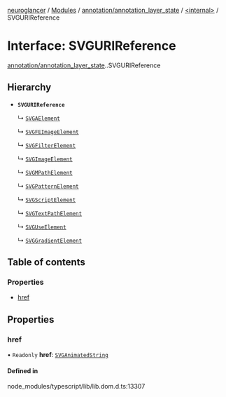 [neuroglancer](../README.md) / [Modules](../modules.md) / [annotation/annotation\_layer\_state](../modules/annotation_annotation_layer_state.md) / [<internal\>](../modules/annotation_annotation_layer_state._internal_.md) / SVGURIReference

# Interface: SVGURIReference

[annotation/annotation_layer_state](../modules/annotation_annotation_layer_state.md).[<internal>](../modules/annotation_annotation_layer_state._internal_.md).SVGURIReference

## Hierarchy

- **`SVGURIReference`**

  ↳ [`SVGAElement`](annotation_annotation_layer_state._internal_.SVGAElement.md)

  ↳ [`SVGFEImageElement`](annotation_annotation_layer_state._internal_.SVGFEImageElement.md)

  ↳ [`SVGFilterElement`](annotation_annotation_layer_state._internal_.SVGFilterElement.md)

  ↳ [`SVGImageElement`](annotation_annotation_layer_state._internal_.SVGImageElement.md)

  ↳ [`SVGMPathElement`](annotation_annotation_layer_state._internal_.SVGMPathElement.md)

  ↳ [`SVGPatternElement`](annotation_annotation_layer_state._internal_.SVGPatternElement.md)

  ↳ [`SVGScriptElement`](annotation_annotation_layer_state._internal_.SVGScriptElement.md)

  ↳ [`SVGTextPathElement`](annotation_annotation_layer_state._internal_.SVGTextPathElement.md)

  ↳ [`SVGUseElement`](annotation_annotation_layer_state._internal_.SVGUseElement.md)

  ↳ [`SVGGradientElement`](annotation_annotation_layer_state._internal_.SVGGradientElement.md)

## Table of contents

### Properties

- [href](annotation_annotation_layer_state._internal_.SVGURIReference.md#href)

## Properties

### href

• `Readonly` **href**: [`SVGAnimatedString`](../modules/annotation_annotation_layer_state._internal_.md#svganimatedstring)

#### Defined in

node_modules/typescript/lib/lib.dom.d.ts:13307

